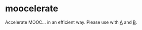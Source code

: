 # moocelerate
Accelerate MOOC... in an efficient way. Please use with [A](https://greasyfork.org/scripts/418354-%E8%B6%85%E6%98%9F%E5%AD%A6%E4%B9%A0%E9%80%9A%E7%BD%91%E8%AF%BE%E5%8A%A9%E6%89%8B-%E8%80%83%E8%AF%95%E4%B8%93%E7%89%88/code/%E8%B6%85%E6%98%9F%E5%AD%A6%E4%B9%A0%E9%80%9A%E7%BD%91%E8%AF%BE%E5%8A%A9%E6%89%8B(%E8%80%83%E8%AF%95%E4%B8%93%E7%89%88).user.js) and [B](https://greasyfork.org/scripts/426058-%E8%B6%85%E6%98%9F%E7%BD%91%E8%AF%BE%E5%8A%A9%E6%89%8B-%E6%94%AF%E6%8C%81%E7%BB%9D%E5%A4%A7%E5%A4%9A%E6%95%B0%E9%A2%98%E7%9B%AE/code/%E8%B6%85%E6%98%9F%E7%BD%91%E8%AF%BE%E5%8A%A9%E6%89%8B-%E6%94%AF%E6%8C%81%E7%BB%9D%E5%A4%A7%E5%A4%9A%E6%95%B0%E9%A2%98%E7%9B%AE.user.js).
